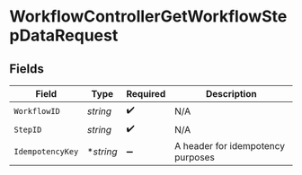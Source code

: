 # WorkflowControllerGetWorkflowStepDataRequest


## Fields

| Field                             | Type                              | Required                          | Description                       |
| --------------------------------- | --------------------------------- | --------------------------------- | --------------------------------- |
| `WorkflowID`                      | *string*                          | :heavy_check_mark:                | N/A                               |
| `StepID`                          | *string*                          | :heavy_check_mark:                | N/A                               |
| `IdempotencyKey`                  | **string*                         | :heavy_minus_sign:                | A header for idempotency purposes |